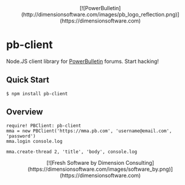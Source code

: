 <center>
[![PowerBulletin](http://dimensionsoftware.com/images/pb_logo_reflection.png)](https://dimensionsoftware.com)
</center>

pb-client
=========

Node.JS client library for [PowerBulletin](https://powerbulletin.com) forums.  Start hacking!

## Quick Start

    $ npm install pb-client

## Overview

```ls
require! PBClient: pb-client
mma = new PBClient('https://mma.pb.com', 'username@email.com', 'password')
mma.login console.log

mma.create-thread 2, 'title', 'body', console.log
```


<center>
[![Fresh Software by Dimension Consulting](https://dimensionsoftware.com/images/software_by.png)](https://dimensionsoftware.com)
</center>
